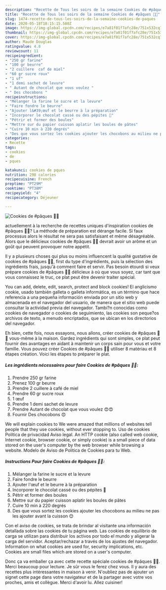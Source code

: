 ```yaml
---
description: "Recette de Tous les soirs de la semaine Cookies de #pâques 🐣🐣"
title: "Recette de Tous les soirs de la semaine Cookies de #pâques 🐣🐣"
slug: 1474-recette-de-tous-les-soirs-de-la-semaine-cookies-de-paques
date: 2020-05-18T18:15:15.580Z
image: https://img-global.cpcdn.com/recipes/e7a81f01f7afc28e/751x532cq70/cookies-de-paques-🐣🐣-photo-principale-de-la-recette.jpg
thumbnail: https://img-global.cpcdn.com/recipes/e7a81f01f7afc28e/751x532cq70/cookies-de-paques-🐣🐣-photo-principale-de-la-recette.jpg
cover: https://img-global.cpcdn.com/recipes/e7a81f01f7afc28e/751x532cq70/cookies-de-paques-🐣🐣-photo-principale-de-la-recette.jpg
author: Maude Douglas
ratingvalue: 4.8
reviewcount: 11
recipeingredient:
- "250 gr farine"
- "100 gr beurre"
- "2 cuillere  caf de miel"
- "60 gr sucre roux"
- "1 uf"
- "1 demi sachet de levure"
- " Autant de chocolat que vous voulez "
- " Des chocobons "
recipeinstructions:
- "Mélanger la farine le sucre et la levure"
- "Faire fondre le beurre"
- "Ajouter l&#39;œuf et le beurre à la préparation"
- "Incorporer le chocolat cassé ou des pépites 🍫"
- "Pétrir et former des boules"
- "Mettre sur du papier cuisson aplatir les boules de pâtes"
- "Cuire 10 min à 220 degrés"
- "Des que vous sortez les cookies ajouter les chocobons au milieu ne pas les ajouter avant la cuisson 😊"
categories:
- Recette
tags:
- cookies
- de
- pques

katakunci: cookies de pques 
nutrition: 298 calories
recipecuisine: French
preptime: "PT29M"
cooktime: "PT38M"
recipeyield: "4"
recipecategory: Déjeuner

---
```



![Cookies de #pâques 🐣🐣](https://img-global.cpcdn.com/recipes/e7a81f01f7afc28e/751x532cq70/cookies-de-paques-🐣🐣-photo-principale-de-la-recette.jpg)

actuellement à la recherche de recettes uniques d'inspiration cookies de #pâques 🐣🐣? La méthode de préparation est dérange facile. Si faux processus alors le résultat ne sera pas satisfaisant et même désagréable. Alors que le délicieux cookies de #pâques 🐣🐣 devrait avoir un arôme et un goût qui peuvent provoquer notre appétit.

Il y a plusieurs choses qui plus ou moins influencent la qualité gustative de cookies de #pâques 🐣🐣, first du type d'ingrédients, puis la sélection des ingrédients frais, jusqu'à comment faire et servir. Pas besoin étourdi si veux prépare cookies de #pâques 🐣🐣 délicieux à où que vous soyez, car tant que vous connaissez le truc, ce plat peut être devenir traiter spécial.

You can add, delete, edit, search, protect and block cookies! El anglicismo cookie, usado también galleta o galleta informática, es un término que hace referencia a una pequeña información enviada por un sitio web y almacenada en el navegador del usuario, de manera que el sitio web puede consultar la actividad previa del navegador. Tambi?n conocidas como cookies de navegador o cookies de seguimiento, las cookies son peque?os archivos de texto, a menudo encriptados, que se ubican en los directorios del navegador.


Eh bien, cette fois, nous essayons, nous allons, créer cookies de #pâques 🐣🐣 vous-même à la maison. Gardez ingrédients qui sont simples, ce plat peut fournir des avantages en aidant à maintenir un corps sain pour vous et votre famille. Vous pouvez créer Cookies de #pâques 🐣🐣 utiliser 8 matériau et 8 étapes création. Voici les étapes to préparer le plat.

<!--inarticleads1-->

##### Les ingrédients nécessaires pour faire Cookies de #pâques 🐣🐣:

1. Prendre 250 gr farine
1. Prenez 100 gr beurre
1. Prendre 2 cuillere à café de miel
1. Prendre 60 gr sucre roux
1.  1 œuf
1. Prendre 1 demi sachet de levure
1. Prendre  Autant de chocolat que vous voulez 😍😍
1. Fournir  Des chocobons 😍


We will explain cookies to We were amazed that millions of websites tell people that they use cookies, without ever stopping to. Uso de cookies Política de privacidad Aviso legal. An HTTP cookie (also called web cookie, Internet cookie, browser cookie, or simply cookie) is a small piece of data stored on the user&#39;s computer by the web browser while browsing a website. Modelo de Aviso de Politica de Cookies para tu Web. 

<!--inarticleads2-->

##### Instructions Pour faire Cookies de #pâques 🐣🐣:

1. Mélanger la farine le sucre et la levure
1. Faire fondre le beurre
1. Ajouter l&#39;œuf et le beurre à la préparation
1. Incorporer le chocolat cassé ou des pépites 🍫
1. Pétrir et former des boules
1. Mettre sur du papier cuisson aplatir les boules de pâtes
1. Cuire 10 min à 220 degrés
1. Des que vous sortez les cookies ajouter les chocobons au milieu ne pas les ajouter avant la cuisson 😊


Con el aviso de cookies, se trata de brindar al visitante una información detallada sobre las cookies de tu página web. Las cookies de equilibrio de carga se utilizan para distribuir los activos por todo el mundo y aligerar la carga del servidor. Aceptar/rechazar a través de los ajustes del navegador. Information on what cookies are used for, security implications, etc. Cookies are small files which are stored on a user&#39;s computer. 


Donc ça va emballer ça avec cette recette spéciale cookies de #pâques 🐣🐣. Merci beaucoup pour lecture. Je sûr vous le ferez chez vous. Il y aura des recettes plus  intéressantes in maison à venir. N'oubliez pas de ajouter un signet cette page dans votre navigateur et de la partager avec votre vos proches, amis et collègue. Merci d'avoir lu. Allez cuisiner!
